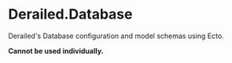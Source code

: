 # Derailed.Database

Derailed's Database configuration and model
schemas using Ecto.

**Cannot be used individually.**
